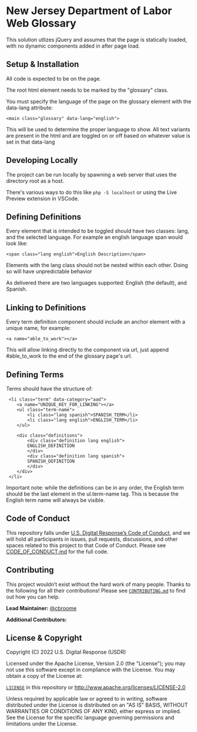 # New Jersey Department of Labor Web Glossary

This solution utlizes jQuery and assumes that the page is statically loaded, with no dynamic components added in after page load.

## Setup & Installation

All code is expected to be on the page.

The root html element needs to be marked by the "glossary" class.

You must specify the language of the page on the glossary element with the data-lang attribute:

`<main class="glossary" data-lang="english">`

This will be used to determine the proper language to show. All text variants are present in the html and are toggled on or off based on whatever value is set in that data-lang

## Developing Locally

The project can be run locally by spawning a web server that uses the directory root as a host.

There's various ways to do this like `php -S localhost` or using the Live Preview extension in VSCode.

## Defining Definitions

Every element that is intended to be toggled should have two classes: lang, and the selected language. For example an english language span would look like:

`<span class="lang english">English Description</span>`

Elements with the lang class should not be nested within each other. Doing so will have unpredictable behavior

As delivered there are two languages supported: English (the default), and Spanish.

## Linking to Definitions

Every term definition component should include an anchor element with a unique name, for example:

`<a name="able_to_work"></a>`

This will allow linking directly to the component via url, just append #able_to_work to the end of the glossary page's url.

## Defining Terms

Terms should have the structure of:

```
 <li class="term" data-category="aad">
    <a name="UNIQUE_KEY_FOR_LINKING"></a>
    <ul class="term-name">
        <li class="lang spanish">SPANISH_TERM</li>
        <li class="lang english">ENGLISH_TERM</li>
    </ul>

    <div class="definitions">
        <div class="definition lang english">
        ENGLISH_DEFINITION
        </div>
        <div class="definition lang spanish">
        SPANISH_DEFINITION
        </div>
    </div>
 </li>
```

Important note: while the definitions can be in any order, the English term should be the last element in the ul.term-name tag. This is because the English term name will always be visible.

## Code of Conduct

This repository falls under [U.S. Digital Response’s Code of Conduct](./CODE_OF_CONDUCT.md), and we will hold all participants in issues, pull requests, discussions, and other spaces related to this project to that Code of Conduct. Please see [CODE_OF_CONDUCT.md](./CODE_OF_CONDUCT.md) for the full code.

## Contributing

This project wouldn’t exist without the hard work of many people. Thanks to the following for all their contributions! Please see [`CONTRIBUTING.md`](./CONTRIBUTING.md) to find out how you can help.

**Lead Maintainer:** [@cbroome](https://github.com/cbroome)

**Additional Contributors:**

## License & Copyright

Copyright (C) 2022 U.S. Digital Response (USDR)

Licensed under the Apache License, Version 2.0 (the "License"); you may not use this software except in compliance with the License. You may obtain a copy of the License at:

[`LICENSE`](./LICENSE) in this repository or http://www.apache.org/licenses/LICENSE-2.0

Unless required by applicable law or agreed to in writing, software distributed under the License is distributed on an "AS IS" BASIS, WITHOUT WARRANTIES OR CONDITIONS OF ANY KIND, either express or implied. See the License for the specific language governing permissions and limitations under the License.
